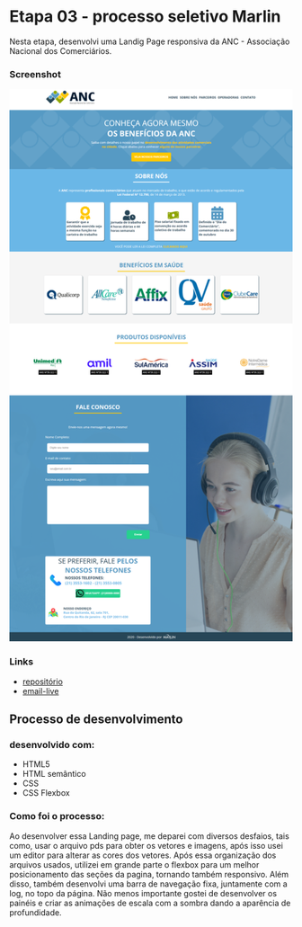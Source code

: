 # Etapa 03 - processo seletivo Marlin

Nesta etapa, desenvolvi uma Landig Page responsiva da ANC - Associação Nacional dos Comerciários.

### Screenshot

![](./img/screenshot.png)

### Links
- [repositório](https://github.com/JimCarey08/etapa_03-processoMarlin/)
- [email-live]()

## Processo de desenvolvimento

### desenvolvido com:

- HTML5
- HTML semântico
- CSS 
- CSS Flexbox

### Como foi o processo:

Ao desenvolver essa Landing page, me deparei com diversos desfaios, tais como, usar o arquivo pds para obter os vetores e imagens, após isso usei um editor para alterar as cores dos vetores. Após essa organização dos arquivos usados, utilizei em grande parte o flexbox para um melhor posicionamento das seções da pagina, tornando também responsivo. Além disso, também desenvolvi uma barra de navegação fixa, juntamente com a log, no topo da página. Não menos importante gostei de desenvolver os painéis e criar as animações de escala com a sombra dando a aparência de profundidade.


